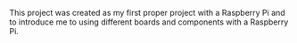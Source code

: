 This project was created as my first proper project with a Raspberry Pi and to introduce me to using different boards
and components with a Raspberry Pi.
